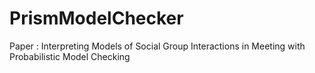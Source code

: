 # PrismModelChecker
Paper : Interpreting Models of Social Group Interactions in Meeting with Probabilistic Model Checking
